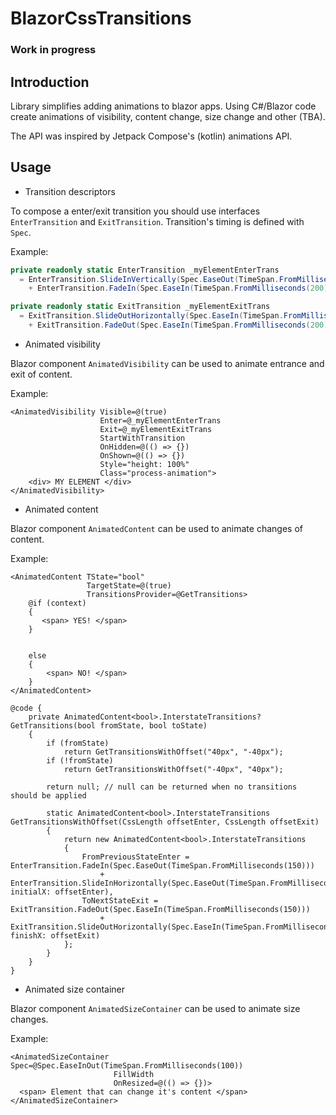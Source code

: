 # BlazorCssTransitions
### Work in progress
## Introduction
Library simplifies adding animations to blazor apps. Using C#/Blazor code create animations of visibility, content change, size change and other (TBA).

The API was inspired by Jetpack Compose's (kotlin) animations API.

## Usage
- Transition descriptors

To compose a enter/exit transition you should use interfaces `EnterTransition` and `ExitTransition`. Transition's timing is defined with `Spec`.

Example:
```c#
private readonly static EnterTransition _myElementEnterTrans
  = EnterTransition.SlideInVertically(Spec.EaseOut(TimeSpan.FromMilliseconds(200)), initialY: "20px")
    + EnterTransition.FadeIn(Spec.EaseIn(TimeSpan.FromMilliseconds(200)));

private readonly static ExitTransition _myElementExitTrans
  = ExitTransition.SlideOutHorizontally(Spec.EaseIn(TimeSpan.FromMilliseconds(200), delay: TimeSpan.FromMilliseconds(300)), finishX: "-20px")
    + ExitTransition.FadeOut(Spec.EaseIn(TimeSpan.FromMilliseconds(200), delay: TimeSpan.FromMilliseconds(300)));
```

- Animated visibility

Blazor component `AnimatedVisibility` can be used to animate entrance and exit of content.

Example:
```razor
<AnimatedVisibility Visible=@(true)
                    Enter=@_myElementEnterTrans
                    Exit=@_myElementExitTrans
                    StartWithTransition
                    OnHidden=@(() => {})
                    OnShown=@(() => {})
                    Style="height: 100%"
                    Class="process-animation">
    <div> MY ELEMENT </div>
</AnimatedVisibility>
```

- Animated content

Blazor component `AnimatedContent` can be used to animate changes of content.

Example:
```razor
<AnimatedContent TState="bool"
                 TargetState=@(true)
                 TransitionsProvider=@GetTransitions>
    @if (context)
    {
       <span> YES! </span>
    }


    else
    {
        <span> NO! </span>
    }
</AnimatedContent>

@code {
    private AnimatedContent<bool>.InterstateTransitions? GetTransitions(bool fromState, bool toState)
    {
        if (fromState)
            return GetTransitionsWithOffset("40px", "-40px");
        if (!fromState)
            return GetTransitionsWithOffset("-40px", "40px");

        return null; // null can be returned when no transitions should be applied

        static AnimatedContent<bool>.InterstateTransitions GetTransitionsWithOffset(CssLength offsetEnter, CssLength offsetExit)
        {
            return new AnimatedContent<bool>.InterstateTransitions
            {
                FromPreviousStateEnter = EnterTransition.FadeIn(Spec.EaseOut(TimeSpan.FromMilliseconds(150)))
                    + EnterTransition.SlideInHorizontally(Spec.EaseOut(TimeSpan.FromMilliseconds(150)), initialX: offsetEnter),
                ToNextStateExit = ExitTransition.FadeOut(Spec.EaseIn(TimeSpan.FromMilliseconds(150)))
                    + ExitTransition.SlideOutHorizontally(Spec.EaseIn(TimeSpan.FromMilliseconds(150)), finishX: offsetExit)
            };
        }
    }
}
```

- Animated size container

Blazor component `AnimatedSizeContainer` can be used to animate size changes.

Example:
```razor
<AnimatedSizeContainer Spec=@Spec.EaseInOut(TimeSpan.FromMilliseconds(100))
                       FillWidth
                       OnResized=@(() => {})>
  <span> Element that can change it's content </span>
</AnimatedSizeContainer>
```
